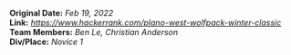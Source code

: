 **Original Date:** *Feb 19, 2022*  
**Link:** *https://www.hackerrank.com/plano-west-wolfpack-winter-classic*  
**Team Members:** *Ben Le, Christian Anderson*  
**Div/Place:** *Novice 1*  